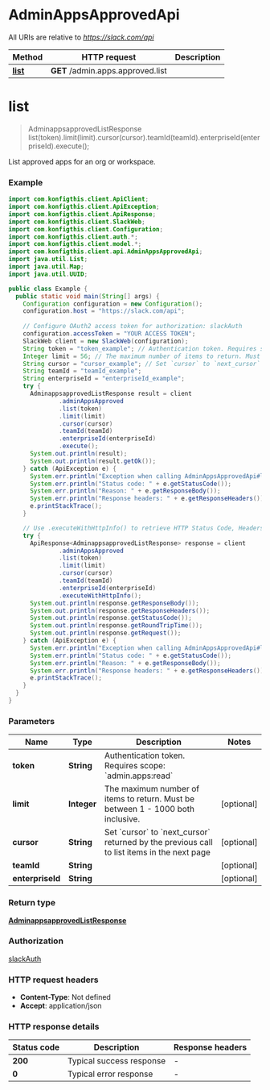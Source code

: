# AdminAppsApprovedApi

All URIs are relative to *https://slack.com/api*

| Method | HTTP request | Description |
|------------- | ------------- | -------------|
| [**list**](AdminAppsApprovedApi.md#list) | **GET** /admin.apps.approved.list |  |


<a name="list"></a>
# **list**
> AdminappsapprovedListResponse list(token).limit(limit).cursor(cursor).teamId(teamId).enterpriseId(enterpriseId).execute();



List approved apps for an org or workspace.

### Example
```java
import com.konfigthis.client.ApiClient;
import com.konfigthis.client.ApiException;
import com.konfigthis.client.ApiResponse;
import com.konfigthis.client.SlackWeb;
import com.konfigthis.client.Configuration;
import com.konfigthis.client.auth.*;
import com.konfigthis.client.model.*;
import com.konfigthis.client.api.AdminAppsApprovedApi;
import java.util.List;
import java.util.Map;
import java.util.UUID;

public class Example {
  public static void main(String[] args) {
    Configuration configuration = new Configuration();
    configuration.host = "https://slack.com/api";
    
    // Configure OAuth2 access token for authorization: slackAuth
    configuration.accessToken = "YOUR ACCESS TOKEN";
    SlackWeb client = new SlackWeb(configuration);
    String token = "token_example"; // Authentication token. Requires scope: `admin.apps:read`
    Integer limit = 56; // The maximum number of items to return. Must be between 1 - 1000 both inclusive.
    String cursor = "cursor_example"; // Set `cursor` to `next_cursor` returned by the previous call to list items in the next page
    String teamId = "teamId_example";
    String enterpriseId = "enterpriseId_example";
    try {
      AdminappsapprovedListResponse result = client
              .adminAppsApproved
              .list(token)
              .limit(limit)
              .cursor(cursor)
              .teamId(teamId)
              .enterpriseId(enterpriseId)
              .execute();
      System.out.println(result);
      System.out.println(result.getOk());
    } catch (ApiException e) {
      System.err.println("Exception when calling AdminAppsApprovedApi#list");
      System.err.println("Status code: " + e.getStatusCode());
      System.err.println("Reason: " + e.getResponseBody());
      System.err.println("Response headers: " + e.getResponseHeaders());
      e.printStackTrace();
    }

    // Use .executeWithHttpInfo() to retrieve HTTP Status Code, Headers and Request
    try {
      ApiResponse<AdminappsapprovedListResponse> response = client
              .adminAppsApproved
              .list(token)
              .limit(limit)
              .cursor(cursor)
              .teamId(teamId)
              .enterpriseId(enterpriseId)
              .executeWithHttpInfo();
      System.out.println(response.getResponseBody());
      System.out.println(response.getResponseHeaders());
      System.out.println(response.getStatusCode());
      System.out.println(response.getRoundTripTime());
      System.out.println(response.getRequest());
    } catch (ApiException e) {
      System.err.println("Exception when calling AdminAppsApprovedApi#list");
      System.err.println("Status code: " + e.getStatusCode());
      System.err.println("Reason: " + e.getResponseBody());
      System.err.println("Response headers: " + e.getResponseHeaders());
      e.printStackTrace();
    }
  }
}

```

### Parameters

| Name | Type | Description  | Notes |
|------------- | ------------- | ------------- | -------------|
| **token** | **String**| Authentication token. Requires scope: &#x60;admin.apps:read&#x60; | |
| **limit** | **Integer**| The maximum number of items to return. Must be between 1 - 1000 both inclusive. | [optional] |
| **cursor** | **String**| Set &#x60;cursor&#x60; to &#x60;next_cursor&#x60; returned by the previous call to list items in the next page | [optional] |
| **teamId** | **String**|  | [optional] |
| **enterpriseId** | **String**|  | [optional] |

### Return type

[**AdminappsapprovedListResponse**](AdminappsapprovedListResponse.md)

### Authorization

[slackAuth](../README.md#slackAuth)

### HTTP request headers

 - **Content-Type**: Not defined
 - **Accept**: application/json

### HTTP response details
| Status code | Description | Response headers |
|-------------|-------------|------------------|
| **200** | Typical success response |  -  |
| **0** | Typical error response |  -  |

